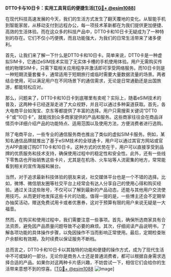**DTT0卡与10日卡：实用工具背后的便捷生活[[TG💪+ @esim1088](https://t.me/s/esim1088)]**

在现代科技高速发展的今天，我们的生活方式发生了翻天覆地的变化。从智能手机到智能家居，从移动支付到远程办公，每一项技术革新都在为我们提供更加便捷、高效的生活体验。而在这众多的科技产品中，DTT0卡和10日卡无疑成为了一种特别的存在。它们不仅小巧便携，而且功能强大，为我们的日常生活带来了诸多便利。

首先，让我们来了解一下什么是DTT0卡和10日卡。简单来说，DTT0卡是一种虚拟SIM卡，它通过eSIM技术实现了无实体卡槽的手机使用体验。用户无需购买传统的物理SIM卡，只需下载相关应用程序并激活即可享受网络服务。而10日卡则是一种短期流量套餐卡，通常适用于短期旅行或临时需要大量数据流量的场景。两者结合使用，可以满足用户在不同场景下的通信需求，无论是日常通勤还是出国旅游，都能轻松应对。

那么，问题来了，DTT0卡和10日卡到底哪里有卖呢？实际上，随着eSIM技术的普及，这两种卡已经逐渐走进了大众视野，并且可以通过多种渠道获取。首先，各大电商平台如淘宝、京东等都提供了丰富的选择。用户只需搜索关键词“DTT0卡”或“10日卡”，就能找到众多商家提供的产品和服务。这些商家往往会在商品详情页中详细介绍产品的功能特点、适用范围以及使用方法，方便消费者进行选购。

除了电商平台，一些专业的通信服务商也推出了类似的虚拟SIM卡服务。例如，某知名通信品牌就推出了基于eSIM技术的全球通卡，用户可以通过其官方网站或官方APP直接订购DTT0卡和10日卡。这种方式的优势在于，用户可以直接享受到品牌的优质服务和技术支持，确保使用过程中的稳定性和安全性。此外，还有一些线下零售店也开始销售这些卡片，尤其是在机场、火车站等人流密集的地方，常常能看到相关的宣传海报和展台。

当然，对于追求最新科技体验的朋友来说，社交媒体平台也是一个不错的选择。比如，微博、微信朋友圈等社交平台上经常会有达人分享自己的使用心得和购买经验。通过关注这些账号，不仅可以了解到最新的产品动态，还能与其他用户交流使用技巧，从而更好地发挥这些卡片的功能。值得一提的是，一些博主还会不定期举办抽奖活动，赠送免费试用卡或者优惠券，这对于预算有限的用户来说无疑是一大福音。

然而，在购买和使用过程中，我们需要注意一些事项。首先，确保所选商家具有合法资质，避免因产品质量问题导致不必要的麻烦。其次，仔细阅读产品说明书，了解各项功能的具体操作步骤，以免因操作不当而影响正常使用。最后，定期检查账户余额和有效期，及时续费以保证服务不断档。

总而言之，DTT0卡和10日卡以其独特的功能和便捷的操作方式，成为了现代生活中不可或缺的一部分。无论你是商务人士还是普通消费者，都可以根据自身需求选择合适的产品。如果你对这两种卡片感兴趣，不妨尝试一下，相信它们会给你的生活带来意想不到的惊喜。[[TG💪+ @esim1088](https://t.me/s/esim1088) ![Image](https://i.postimg.cc/4NQfJmqS/Snipaste-2025-05-13-00-14-12.png)]